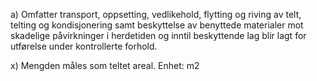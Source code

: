a) Omfatter transport, oppsetting, vedlikehold, flytting og riving av telt, telting og kondisjonering samt beskyttelse av benyttede materialer mot skadelige påvirkninger i herdetiden og inntil beskyttende lag blir lagt for utførelse under kontrollerte forhold.

x) Mengden måles som teltet areal. Enhet: m2

